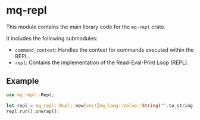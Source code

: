 # mq-repl

This module contains the main library code for the `mq-repl` crate.

It includes the following submodules:

- `command_context`: Handles the context for commands executed within the REPL.
- `repl`: Contains the implementation of the Read-Eval-Print Loop (REPL).

## Example

```rust
use mq_repl::Repl;

let repl = mq_repl::Repl::new(vec![mq_lang::Value::String("".to_string())]);
repl.run().unwrap();
```
